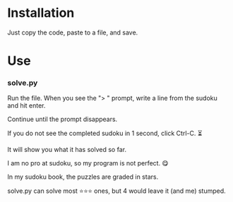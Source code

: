 # Installation

Just copy the code, paste to a file, and save.

# Use

### solve.py
Run the file. When you see the "> " prompt, write a line from the sudoku and hit enter.

Continue until the prompt disappears.

If you do not see the completed sudoku in 1 second, click Ctrl-C. ⏳

It will show you what it has solved so far.

I am no pro at sudoku, so my program is not perfect. 😋

In my sudoku book, the puzzles are graded in stars.

solve.py can solve most ⭐⭐⭐ ones, but 4 would leave it (and me) stumped.

